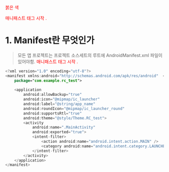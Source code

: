 
<span style="color:red">붉은 색</span>

<span style="color:red">매니패스트 태그 시작 .</span> 
# 1. Manifest란 무엇인가
> 모든 앱 프로젝트는 프로젝트 소스세트의 루트에 AndroidManifest.xml 파일이 있어야함. <span style="color:red">매니패스트 태그 시작 .</span> 

```Kotlin
<?xml version="1.0" encoding="utf-8"?>
<manifest xmlns:android="http://schemas.android.com/apk/res/android"  <span style="color:yellow">매니패스트 태그 시작 .</span> 
    package="com.example.rc_test">
    
    <application
        android:allowBackup="true" 
        android:icon="@mipmap/ic_launcher"
        android:label="@string/app_name"
        android:roundIcon="@mipmap/ic_launcher_round"
        android:supportsRtl="true"
        android:theme="@style/Theme.RC_test">
        <activity
            android:name=".MainActivity"
            android:exported="true">
            <intent-filter>
                <action android:name="android.intent.action.MAIN" />
                <category android:name="android.intent.category.LAUNCHER" />
            </intent-filter>
        </activity>
    </application>
</manifest>
```
